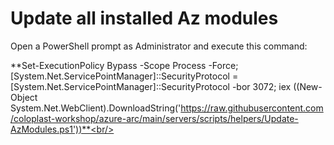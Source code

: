 # Update all installed Az modules

Open a PowerShell prompt as Administrator and execute this command:<br/>

**Set-ExecutionPolicy Bypass -Scope Process -Force; [System.Net.ServicePointManager]::SecurityProtocol = [System.Net.ServicePointManager]::SecurityProtocol -bor 3072; iex ((New-Object System.Net.WebClient).DownloadString('https://raw.githubusercontent.com/coloplast-workshop/azure-arc/main/servers/scripts/helpers/Update-AzModules.ps1'))**<br/>
